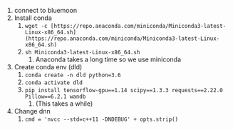 1. connect to bluemoon
2. Install conda
    1. `wget -c [https://repo.anaconda.com/miniconda/Miniconda3-latest-Linux-x86_64.sh](https://repo.anaconda.com/miniconda/Miniconda3-latest-Linux-x86_64.sh)`
    2. `sh Miniconda3-latest-Linux-x86_64.sh`
        1. Anaconda takes a long time so we use miniconda
3. Create conda env (dld)
    1. `conda create -n dld python=3.6`
    2. `conda activate dld`
    3. `pip install tensorflow-gpu==1.14 scipy==1.3.3 requests==2.22.0 Pillow==6.2.1 wandb`  
        1. (This takes a while)
4. Change dnn
    1. `cmd = 'nvcc --std=c++11 -DNDEBUG' + opts.strip()`
